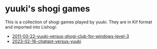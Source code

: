 # yuuki's shogi games

This is a collection of shogi games played by yuuki. They are in Kif format and imported into Lishogi:

* [2011-03-22-yuuki-versus-shogi-club-for-windows-level-3](https://lishogi.org/RavN6uXp)
* [2023-02-16-chatgpt-versus-yuuki](https://lishogi.org/pma1myEC)
